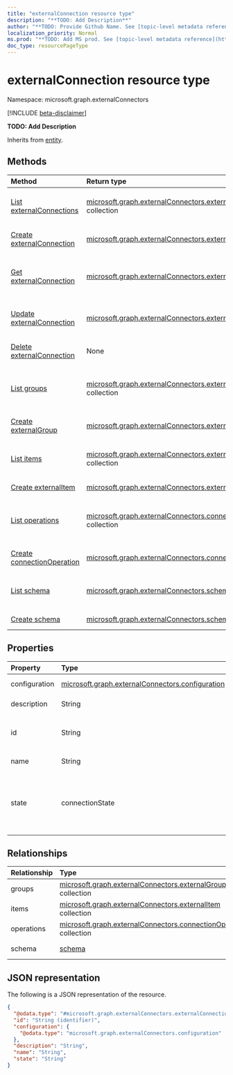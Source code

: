 ```yaml
---
title: "externalConnection resource type"
description: "**TODO: Add Description**"
author: "**TODO: Provide Github Name. See [topic-level metadata reference](https://msgo.azurewebsites.net/add/document/guidelines/metadata.html#topic-level-metadata)**"
localization_priority: Normal
ms.prod: "**TODO: Add MS prod. See [topic-level metadata reference](https://msgo.azurewebsites.net/add/document/guidelines/metadata.html#topic-level-metadata)**"
doc_type: resourcePageType
---
```


# externalConnection resource type

Namespace: microsoft.graph.externalConnectors

[!INCLUDE [beta-disclaimer](../../includes/beta-disclaimer.md)]

**TODO: Add Description**


Inherits from [entity](../resources/externalconnectors-entity.md).

## Methods
|Method|Return type|Description|
|:---|:---|:---|
|[List externalConnections](../api/externalconnectors-externalconnection-list.md)|[microsoft.graph.externalConnectors.externalConnection](../resources/externalconnectors-externalconnection.md) collection|Get a list of the [externalConnection](../resources/externalconnectors-externalconnection.md) objects and their properties.|
|[Create externalConnection](../api/externalconnectors-externalconnection-post-connections.md)|[microsoft.graph.externalConnectors.externalConnection](../resources/externalconnectors-externalconnection.md)|Create a new [externalConnection](../resources/externalconnectors-externalconnection.md) object.|
|[Get externalConnection](../api/externalconnectors-externalconnection-get.md)|[microsoft.graph.externalConnectors.externalConnection](../resources/externalconnectors-externalconnection.md)|Read the properties and relationships of an [externalConnection](../resources/externalconnectors-externalconnection.md) object.|
|[Update externalConnection](../api/externalconnectors-externalconnection-update.md)|[microsoft.graph.externalConnectors.externalConnection](../resources/externalconnectors-externalconnection.md)|Update the properties of an [externalConnection](../resources/externalconnectors-externalconnection.md) object.|
|[Delete externalConnection](../api/externalconnectors-externalconnection-delete.md)|None|Deletes an [externalConnection](../resources/externalconnectors-externalconnection.md) object.|
|[List groups](../api/externalconnectors-externalconnection-list-groups.md)|[microsoft.graph.externalConnectors.externalGroup](../resources/externalconnectors-externalgroup.md) collection|Get the externalGroup resources from the groups navigation property.|
|[Create externalGroup](../api/externalconnectors-externalconnection-post-groups.md)|[microsoft.graph.externalConnectors.externalGroup](../resources/externalconnectors-externalgroup.md)|Create a new externalGroup object.|
|[List items](../api/externalconnectors-externalconnection-list-items.md)|[microsoft.graph.externalConnectors.externalItem](../resources/externalconnectors-externalitem.md) collection|Get the externalItem resources from the items navigation property.|
|[Create externalItem](../api/externalconnectors-externalconnection-post-items.md)|[microsoft.graph.externalConnectors.externalItem](../resources/externalconnectors-externalitem.md)|Create a new externalItem object.|
|[List operations](../api/externalconnectors-externalconnection-list-operations.md)|[microsoft.graph.externalConnectors.connectionOperation](../resources/externalconnectors-connectionoperation.md) collection|Get the connectionOperation resources from the operations navigation property.|
|[Create connectionOperation](../api/externalconnectors-externalconnection-post-operations.md)|[microsoft.graph.externalConnectors.connectionOperation](../resources/externalconnectors-connectionoperation.md)|Create a new connectionOperation object.|
|[List schema](../api/externalconnectors-externalconnection-list-schema.md)|[microsoft.graph.externalConnectors.schema](../resources/externalconnectors-schema.md) collection|Get the schema resources from the schema navigation property.|
|[Create schema](../api/externalconnectors-externalconnection-post-schema.md)|[microsoft.graph.externalConnectors.schema](../resources/externalconnectors-schema.md)|Create a new schema object.|

## Properties
|Property|Type|Description|
|:---|:---|:---|
|configuration|[microsoft.graph.externalConnectors.configuration](../resources/externalconnectors-configuration.md)|**TODO: Add Description**|
|description|String|**TODO: Add Description**|
|id|String|**TODO: Add Description** Inherited from [entity](../resources/externalconnectors-entity.md).|
|name|String|**TODO: Add Description**|
|state|connectionState|**TODO: Add Description**. Possible values are: `draft`, `ready`, `obsolete`, `limitExceeded`, `unknownFutureValue`.|

## Relationships
|Relationship|Type|Description|
|:---|:---|:---|
|groups|[microsoft.graph.externalConnectors.externalGroup](../resources/externalconnectors-externalgroup.md) collection|**TODO: Add Description**|
|items|[microsoft.graph.externalConnectors.externalItem](../resources/externalconnectors-externalitem.md) collection|**TODO: Add Description**|
|operations|[microsoft.graph.externalConnectors.connectionOperation](../resources/externalconnectors-connectionoperation.md) collection|**TODO: Add Description**|
|schema|[schema](../resources/externalconnectors-schema.md)|**TODO: Add Description**|

## JSON representation
The following is a JSON representation of the resource.
<!-- {
  "blockType": "resource",
  "keyProperty": "id",
  "@odata.type": "microsoft.graph.externalConnectors.externalConnection",
  "baseType": "microsoft.graph.entity",
  "openType": false
}
-->
``` json
{
  "@odata.type": "#microsoft.graph.externalConnectors.externalConnection",
  "id": "String (identifier)",
  "configuration": {
    "@odata.type": "microsoft.graph.externalConnectors.configuration"
  },
  "description": "String",
  "name": "String",
  "state": "String"
}
```

